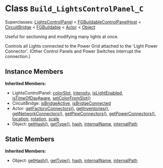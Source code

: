 # Class <code>Build_LightsControlPanel_C</code>

Superclasses: <a href="LightsControlPanel.md">LightsControlPanel</a> < <a href="FGBuildableControlPanelHost.md">FGBuildableControlPanelHost</a> < <a href="CircuitBridge.md">CircuitBridge</a> < <a href="FGBuildable.md">FGBuildable</a> < <a href="Actor.md">Actor</a> < <a href="Object.md">Object</a>

Useful for sectioning and modifying many lights at once.

Controls all Lights connected to the Power Grid attached to the 'Light Power Connector'.
(Other Control Panels and Power Switches interrupt the connection.)
## Instance Members
<b>Inherited Members:</b>
- LightsControlPanel: <a href="LightsControlPanel.md#colorSlot">colorSlot</a>, <a href="LightsControlPanel.md#intensity">intensity</a>, <a href="LightsControlPanel.md#isLightEnabled">isLightEnabled</a>, <a href="LightsControlPanel.md#isTimeOfDayAware">isTimeOfDayAware</a>, <a href="LightsControlPanel.md#setColorFromSlot">setColorFromSlot()</a>
- CircuitBridge: <a href="CircuitBridge.md#isBridgeActive">isBridgeActive</a>, <a href="CircuitBridge.md#isBridgeConnected">isBridgeConnected</a>
- Actor: <a href="Actor.md#getFactoryConnectors">getFactoryConnectors()</a>, <a href="Actor.md#getInventories">getInventories()</a>, <a href="Actor.md#getNetworkConnectors">getNetworkConnectors()</a>, <a href="Actor.md#getPipeConnectors">getPipeConnectors()</a>, <a href="Actor.md#getPowerConnectors">getPowerConnectors()</a>, <a href="Actor.md#location">location</a>, <a href="Actor.md#rotation">rotation</a>, <a href="Actor.md#scale">scale</a>
- Object: <a href="Object.md#getHash">getHash()</a>, <a href="Object.md#getType">getType()</a>, <a href="Object.md#hash">hash</a>, <a href="Object.md#internalName">internalName</a>, <a href="Object.md#internalPath">internalPath</a>
## Static Members
<b>Inherited Members:</b>
- Object: <a href="Object.md#getHash">getHash()</a>, <a href="Object.md#getType">getType()</a>, <a href="Object.md#hash">hash</a>, <a href="Object.md#internalName">internalName</a>, <a href="Object.md#internalPath">internalPath</a>